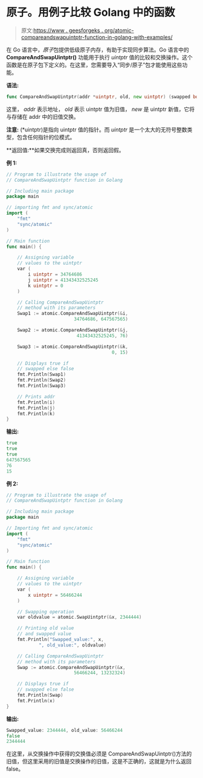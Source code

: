 # 原子。用例子比较 Golang 中的函数

> 原文:[https://www . geesforgeks . org/atomic-compareandswapuintptr-function-in-golang-with-examples/](https://www.geeksforgeeks.org/atomic-compareandswapuintptr-function-in-golang-with-examples/)

在 Go 语言中，*原子*包提供低级原子内存，有助于实现同步算法。Go 语言中的 **CompareAndSwapUintptr()** 功能用于执行 *uintptr* 值的比较和交换操作。这个函数是在原子包下定义的。在这里，您需要导入“同步/原子”包才能使用这些功能。

**语法:**

```go
func CompareAndSwapUintptr(addr *uintptr, old, new uintptr) (swapped bool)

```

这里， *addr* 表示地址， *old* 表示 uintptr 值为旧值， *new* 是 uintptr 新值，它将与存储在 addr 中的旧值交换。

**注意:** (*uintptr)是指向 uintptr 值的指针。而 *uintptr* 是一个太大的无符号整数类型，包含任何指针的位模式。

**返回值:**如果交换完成则返回真，否则返回假。

**例 1:**

```go
// Program to illustrate the usage of
// CompareAndSwapUintptr function in Golang

// Including main package
package main

// importing fmt and sync/atomic
import (
    "fmt"
    "sync/atomic"
)

// Main function
func main() {

    // Assigning variable
    // values to the uintptr
    var (
        i uintptr = 34764686
        j uintptr = 41343432525245
        k uintptr = 0
    )

    // Calling CompareAndSwapUintptr 
    // method with its parameters
    Swap1 := atomic.CompareAndSwapUintptr(&i,
                         34764686, 647567565)

    Swap2 := atomic.CompareAndSwapUintptr(&j,
                          41343432525245, 76)

    Swap3 := atomic.CompareAndSwapUintptr(&k,
                                       0, 15)

    // Displays true if 
    // swapped else false
    fmt.Println(Swap1)
    fmt.Println(Swap2)
    fmt.Println(Swap3)

    // Prints addr
    fmt.Println(i)
    fmt.Println(j)
    fmt.Println(k)
}
```

**输出:**

```go
true
true
true
647567565
76
15

```

**例 2:**

```go
// Program to illustrate the usage of
// CompareAndSwapUintptr function in Golang

// Including main package
package main

// Importing fmt and sync/atomic
import (
    "fmt"
    "sync/atomic"
)

// Main function
func main() {

    // Assigning variable 
    // values to the uintptr
    var (
        x uintptr = 56466244
    )

    // Swapping operation
    var oldvalue = atomic.SwapUintptr(&x, 2344444)

    // Printing old value 
    // and swapped value
    fmt.Println("Swapped_value:", x,
            ", old_value:", oldvalue)

    // Calling CompareAndSwapUintptr 
    // method with its parameters
    Swap := atomic.CompareAndSwapUintptr(&x,
                         56466244, 13232324)

    // Displays true if 
    // swapped else false
    fmt.Println(Swap)
    fmt.Println(x)
}
```

**输出:**

```go
Swapped_value: 2344444, old_value: 56466244
false
2344444

```

在这里，从交换操作中获得的交换值必须是 CompareAndSwapUintptr()方法的旧值，但这里采用的旧值是交换操作的旧值，这是不正确的，这就是为什么返回 false。